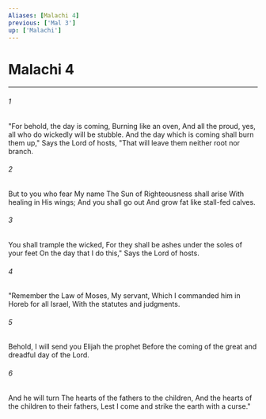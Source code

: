 ```yaml
---
Aliases: [Malachi 4]
previous: ['Mal 3']
up: ['Malachi']
---
```

# Malachi 4

***


###### 1 
"For behold, the day is coming, Burning like an oven, And all the proud, yes, all who do wickedly will be stubble. And the day which is coming shall burn them up," Says the Lord of hosts, "That will leave them neither root nor branch. 

###### 2 
But to you who fear My name The Sun of Righteousness shall arise With healing in His wings; And you shall go out And grow fat like stall-fed calves. 

###### 3 
You shall trample the wicked, For they shall be ashes under the soles of your feet On the day that I do this," Says the Lord of hosts. 

###### 4 
"Remember the Law of Moses, My servant, Which I commanded him in Horeb for all Israel, With the statutes and judgments. 

###### 5 
Behold, I will send you Elijah the prophet Before the coming of the great and dreadful day of the Lord. 

###### 6 
And he will turn The hearts of the fathers to the children, And the hearts of the children to their fathers, Lest I come and strike the earth with a curse."
